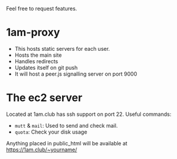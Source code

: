 Feel free to request features.

1am-proxy
=========

 * This hosts static servers for each user.
 * Hosts the main site
 * Handles redirects
 * Updates itself on git push
 * It will host a peer.js signalling server on port 9000

The ec2 server
==============

Located at 1am.club has ssh support on port 22. Useful commands:

* `mutt` & `mail`: Used to send and check mail.
* `quota`: Check your disk usage

Anything placed in public_html will be available at https://1am.club/~yourname/
